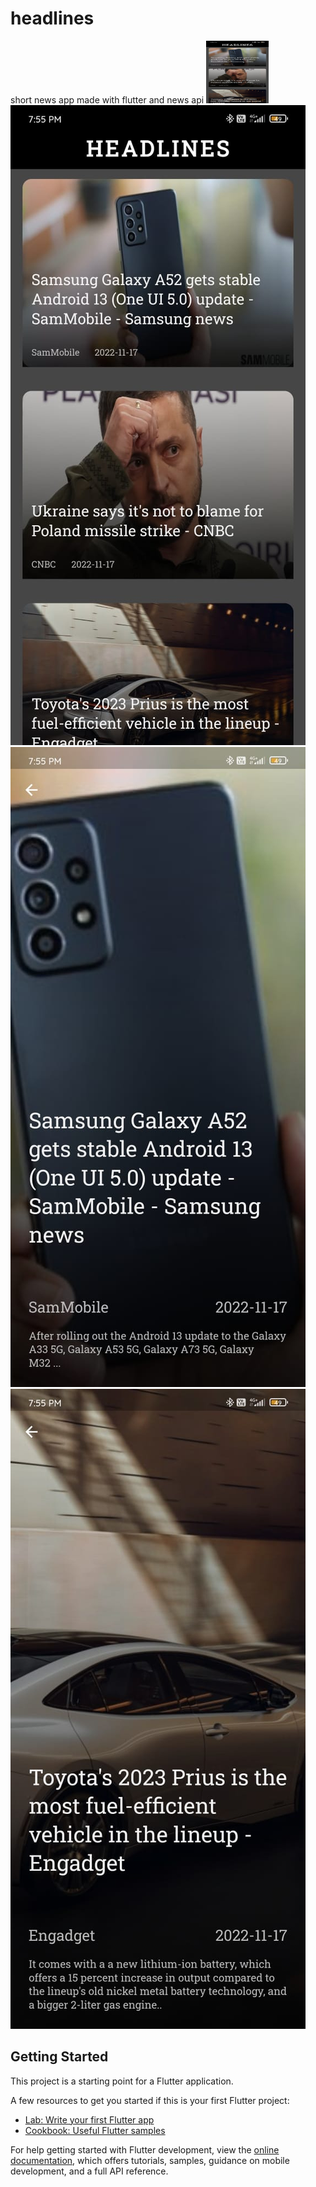 # headlines

short news app made with flutter and news api
<img src="https://github.com/abhay94shukla/headlines/blob/main/assets/ss1.jpeg" width="100" height="100">
![alt text](https://github.com/abhay94shukla/headlines/blob/main/assets/ss1.jpeg)
![](https://github.com/abhay94shukla/headlines/blob/main/assets/ss2.jpeg)
![](https://github.com/abhay94shukla/headlines/blob/main/assets/ss3.jpeg)


## Getting Started

This project is a starting point for a Flutter application.

A few resources to get you started if this is your first Flutter project:

- [Lab: Write your first Flutter app](https://docs.flutter.dev/get-started/codelab)
- [Cookbook: Useful Flutter samples](https://docs.flutter.dev/cookbook)

For help getting started with Flutter development, view the
[online documentation](https://docs.flutter.dev/), which offers tutorials,
samples, guidance on mobile development, and a full API reference.
